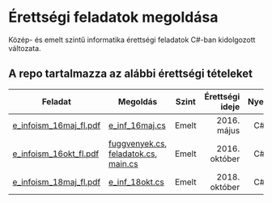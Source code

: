# Érettségi feladatok megoldása
Közép- és emelt szintű informatika érettségi feladatok C#-ban kidolgozott változata.

## A repo tartalmazza az alábbi érettségi tételeket
| Feladat |   Megoldás   |    Szint    | Érettségi ideje | Nyelv |
| ------- | -------------- |:-----------:| ---------------:|:---------------------:|
|[e_infoism_16maj_fl.pdf](http://dload.oktatas.educatio.hu/erettsegi/feladatok_2016tavasz_emelt/e_infoism_16maj_fl.pdf) | [e_inf_16maj.cs](e_inf_16maj_cs/e_inf_16maj_cs/Program.cs) | Emelt | 2016. május | C# |
|[e_infoism_16okt_fl.pdf](http://dload.oktatas.educatio.hu/erettsegi/feladatok_2016osz_emelt/e_infoism_16okt_fl.pdf) | [fuggvenyek.cs](e_inf_16okt_cs/e_inf_16okt_cs/Fuggvenyek.cs), [feladatok.cs](e_inf_16okt_cs/e_inf_16okt_cs/Feladatok.cs), [main.cs](e_inf_16okt_cs/e_inf_16okt_cs/Program.cs) | Emelt | 2016. október | C# |
|[e_infoism_18maj_fl.pdf](http://dload.oktatas.educatio.hu/erettsegi/feladatok_2018osz_emelt/e_infoism_18okt_fl.pdf)| [e_inf_18okt.cs](e_inf_18okt_cs/e_inf_18okt_cs/Program.cs) | Emelt | 2018. október | C# |
